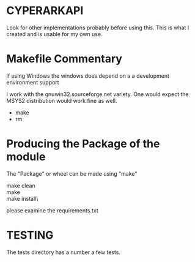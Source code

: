 
# CYPERARKAPI 

Look for other implementations probably before using this.  This is what I created
and is usable for my own use.

# Makefile Commentary

If using Windows the windows does depend on a a development environment support

 I work with the gnuwin32.sourceforge.net variety.  One would expect the MSYS2 distribution would work fine as well.
 * make
 * rm
 
# Producing the Package of the module

The "Package" or wheel can be made using "make"

make clean\
make\
make install\

please examine the requirements.txt

# TESTING

The tests directory has a number a few tests.
